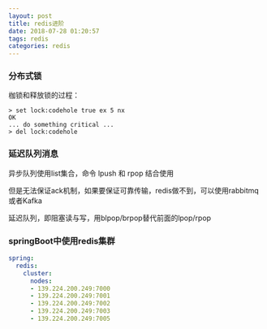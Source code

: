 ```yaml
---
layout: post
title: redis进阶
date: 2018-07-28 01:20:57
tags: redis
categories: redis
---
```



### 分布式锁
枷锁和释放锁的过程：
```shell
> set lock:codehole true ex 5 nx
OK
... do something critical ...
> del lock:codehole
```

### 延迟队列消息
异步队列使用list集合，命令 lpush 和 rpop 结合使用

但是无法保证ack机制，如果要保证可靠传输，redis做不到，可以使用rabbitmq或者Kafka

延迟队列，即阻塞读与写，用blpop/brpop替代前面的lpop/rpop

### springBoot中使用redis集群

```yaml
spring:		
  redis:				
    cluster:					
      nodes:								
      -	139.224.200.249:7000								
      -	139.224.200.249:7001								
      -	139.224.200.249:7002								
      -	139.224.200.249:7003														
      -	139.224.200.249:7005
```

<!-- more -->